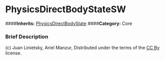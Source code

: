 #  PhysicsDirectBodyStateSW  
####**Inherits:** [PhysicsDirectBodyState](class_physicsdirectbodystate)
####**Category:** Core

###  Brief Description  



(c) Juan Linietsky, Ariel Manzur, Distributed under the terms of the [CC By](https://creativecommons.org/licenses/by/3.0/legalcode) license.
